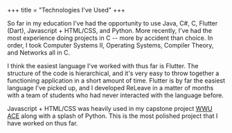 +++
title = "Technologies I've Used"
+++

So far in  my education I've had the opportunity to use Java, C#, C, Flutter (Dart), Javascript + HTML/CSS, and Python. More recently, I've had the most experience doing projects in C -- more by accident than choice. 
In order, I took Computer Systems II, Operating Systems, Compiler Theory, and Networks all in C. 

I think the easiest language I've worked with thus far is Flutter. The structure of the code is hierarchical, and it's very easy to throw together a functioning application in a short amount of time. Flutter is by far the easiest 
language I've picked up, and I developed ReLeave in a matter of months with a team of students who had never interacted with the language before. 

Javascript + HTML/CSS was heavily used in my capstone project [WWU ACE](/projects/axe/) along with a splash of Python. This is the most polished project that I have worked on thus far.



